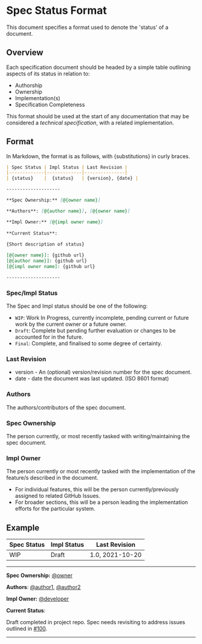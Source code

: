 # Spec Status Format

This document specifies a format used to denote the 'status' of a document.

## Overview

Each specification document should be headed by a simple table outlining aspects of its status in relation to:

-   Authorship
-   Ownership
-   Implementation(s)
-   Specification Completeness

This format should be used at the start of any documentation that may be considered a _technical specification_, with a related implementation.

## Format

In Markdown, the format is as follows, with {substitutions} in curly braces.

```markdown
| Spec Status | Impl Status | Last Revision |
|-------------|-------------|---------------|
| {status}    |  {status}   | {version}, {date} |

--------------------

**Spec Ownership:** [@{owner name}]

**Authors**: [@{author name}], [@{owner name}]

**Impl Owner:** [@{impl owner name}]
 
**Current Status**:
 
{Short description of status}

[@{owner name}]: {github url}
[@{author name}]: {github url}
[@{impl owner name]: {github url}

--------------------
```

### Spec/Impl Status

The Spec and Impl status should be one of the following:

-   `WIP`: Work In Progress, currently incomplete, pending current or future work by the current owner or a future owner.
-   `Draft`: Complete but pending further evaluation or changes to be accounted for in the future.
-   `Final`: Complete, and finalised to some degree of certainty.

### Last Revision

-   version - An (optional) version/revision number for the spec document.
-   date - date the document was last updated. (ISO 8601 format)

### Authors

The authors/contributors of the spec document.

### Spec Ownership

The person currently, or most recently tasked with writing/maintaining the spec document.

### Impl Owner

The person currently or most recently tasked with the implementation of the feature/s described in the document.

-   For individual features, this will be the person currently/previously assigned to related GitHub Issues.
-   For broader sections, this will be a person leading the implementation efforts for the particular system.

## Example

| Spec Status | Impl Status | Last Revision |
|-------------|----------------|---------------|
| WIP         |  Draft      | 1.0, 2021-10-20 |

***

**Spec Ownership:** [@owner]

**Authors**: [@author1], [@author2]

**Impl Owner:** [@developer]

**Current Status**:

Draft completed in project repo.
Spec needs revisiting to address issues outlined in [#100](etc).

[@owner]: URL

[@author1]: URL

[@author2]: URL

[@developer]: URL

***
